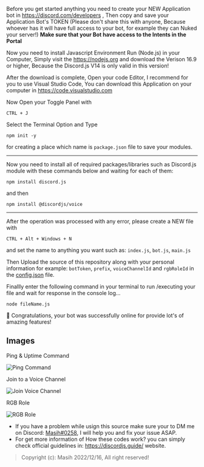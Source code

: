 Before you get started anything you need to create your NEW Application bot in https://discord.com/developers , Then copy and save your Application Bot's TOKEN (Please don't share this with anyone, Because whoever has it will have full access to your bot, for example they can Nuked your server!)
**Make sure that your Bot have access to the Intents in the Portal**

Now you need to install Javascript Environment Run (Node.js) in your Computer, Simply visit the https://nodejs.org and download the Verison 16.9 or higher, Because the Discord.js V14 is only valid in this version!

After the download is complete, Open your code Editor, I recommend for you to use Visual Studio Code, You can download this Application on your computer in https://code.visualstudio.com

Now Open your Toggle Panel with
```
CTRL + J 
```
Select the Terminal Option and Type
```
npm init -y
```
for creating a place which name is `package.json` file to save your modules.

<hr>

Now you need to install all of required packages/libraries such as Discord.js module with these commands below and waiting for each of them:

```
npm install discord.js
```
and then
```
npm install @discordjs/voice
```

<hr>

After the operation was processed with any error, please create a NEW file with
```
CTRL + Alt + Windows + N
```
and set the name to anything you want such as: `index.js`, `bot.js`, `main.js`

Then Upload the source of this repository along with your personal information for example: `botToken`, `prefix`, `voiceChannelId` and `rgbRoleId` in the [config.json](https://github.com/Masihdeveloper/Creating-Discord-Bot/blob/main/config.json) file.

Finallly enter the following command in your terminal to run /executing your file and wait for response in the console log...
``` 
node fileName.js
```

🎉 Congratulations, your bot was successfully online for provide lot's of amazing features!



## Images
Ping & Uptime Command 

![Ping Command](https://github.com/Masihdeveloper/Creating-Discord-Bot/assets/100484009/e89b4627-4c00-43af-a0d5-b68ea2aac0f8)


Join to a Voice Channel 

![Join Voice Channel](https://github.com/Masihdeveloper/Creating-Discord-Bot/assets/100484009/1e96a076-da84-462d-af71-71b02b31fb92)


RGB Role 

![RGB Role](https://github.com/Masihdeveloper/Creating-Discord-Bot/assets/100484009/e4fa79c9-2271-4f8a-bd64-c56e98537ac7)


- If you have a problem while usign this source make sure your to DM me on Discord: [Masih#0258](https://discord.com/users/901765485341859911), I will help you and fix your issue ASAP.
- For get more information of How these codes work? you can simply check official guidelines in: https://discordjs.guide/ website.
> Copyright (c): Masih 2022/12/16, All right reserved!
